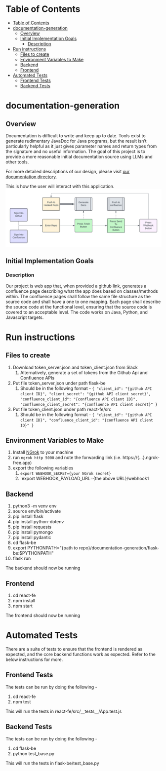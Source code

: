 # Table of Contents

- [Table of Contents](#table-of-contents)
- [documentation-generation](#documentation-generation)
  - [Overview](#overview)
  - [Initial Implementation Goals](#initial-implementation-goals)
    - [Description](#description)
- [Run instructions](#run-instructions)
  - [Files to create](#files-to-create)
  - [Environment Variables to Make](#environment-variables-to-make)
  - [Backend](#backend)
  - [Frontend](#frontend)
- [Automated Tests](#automated-tests)
  - [Frontend Tests](#frontend-tests)
  - [Backend Tests](#backend-tests)

# documentation-generation

## Overview

Documentation is difficult to write and keep up to date. Tools exist to generate rudimentary JavaDoc for Java programs, but the result isn’t particularly helpful as it just gives parameter names and return types from the signature and no useful information. The goal of this project is to provide a more reasonable initial documentation source using LLMs and other tools.

For more detailed descriptions of our design, please visit [our documentation directory](https://github.com/dbhatia00/documentation-generation/tree/main/documentation).

This is how the user will interact with this application.
![UserFlow](documentation/UserFlow.png)

## Initial Implementation Goals

### Description

Our project is web app that, when provided a github link, generates a confluence page describing what the app does based on classes/methods within. The confluence pages shall follow the same file structure as the source code and shall have a one to one mapping. Each page shall describe the source code at the functional level, ensuring that the source code is covered to an acceptable level. The code works on Java, Python, and Javascript targets. 

# Run instructions

## Files to create

1. Download token_server.json and token_client.json from Slack
   1. Alternatively, generate a set of tokens from the Github Api and Confluence APIs
2. Put file token_server.json under path flask-be
   1. Should be in the following format - 
    `{
      "client_id": "{github API client ID}",
      "client_secret": "{github API client secret}",
      "confluence_client_id": "{confluence API client ID}",
      "confluence_client_secret": "{confluence API client secret}"
    }`
3. Put file token_client.json under path react-fe/src
   1. Should be in the following format - 
    `{
      "client_id": "{github API client ID}",
      "confluence_client_id": "{confluence API client ID}"
    }`

## Environment Variables to Make
1. Install [NGrok](https://ngrok.com/) to your machine
2. run `ngrok http 5000` and note the forwarding link (i.e. https://{...}.ngrok-free.app)
3. export the following variables
   1. `export WEBHOOK_SECRET={your NGrok secret}`
   2. `export WEBHOOK_PAYLOAD_URL={the above URL}/webhook1

## Backend

1. python3 -m venv env
2. source env/bin/activate
3. pip install flask
4. pip install python-dotenv
5. pip install requests
6. pip install pymongo
7. pip install pydantic
8. cd flask-be
9. export PYTHONPATH="{path to repo}/documentation-generation/flask-be:$PYTHONPATH"
10. flask run

The backend should now be running

## Frontend

1. cd react-fe
2. npm install
3. npm start

The frontend should now be running

# Automated Tests

There are a suite of tests to ensure that the frontend is rendered as expected, and the core backend functions work as expected. Refer to the below instructions for more.

## Frontend Tests

The tests can be run by doing the following -

1. cd react-fe
2. npm test

This will run the tests in react-fe/src/\_\_tests\_\_/App.test.js

## Backend Tests

The tests can be run by doing the following -

1. cd flask-be
2. python test_base.py

This will run the tests in flask-be/test_base.py
